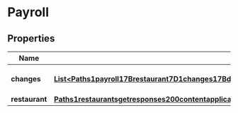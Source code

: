 # Payroll

## Properties
Name | Type | Description | Notes
------------ | ------------- | ------------- | -------------
**changes** | [**List&lt;Paths1payroll17Brestaurant7D1changes17Bdate7Dgetresponses200contentapplication1jsonschemaitemsallOf0&gt;**](Paths1payroll17Brestaurant7D1changes17Bdate7Dgetresponses200contentapplication1jsonschemaitemsallOf0.md) | The salary changes over time |  [optional]
**restaurant** | [**Paths1restaurantsgetresponses200contentapplication1jsonschemaitemsoneOf1propertiesnumber**](Paths1restaurantsgetresponses200contentapplication1jsonschemaitemsoneOf1propertiesnumber.md) |  |  [optional]
